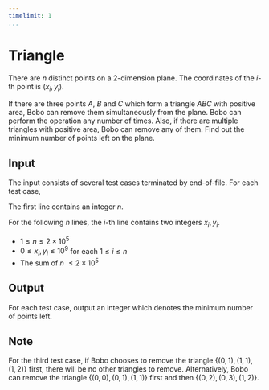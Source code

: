 ```yaml
---
timelimit: 1
...
```


# Triangle

There are $n$ distinct points on a 2-dimension plane. The coordinates of the $i$-th point is $(x_i, y_i)$.

If there are three points $A$, $B$ and $C$ which form a triangle $ABC$ with positive area, Bobo can remove them simultaneously from the plane. Bobo can perform the operation any number of times. Also, if there are multiple triangles with positive area, Bobo can remove any of them. Find out the minimum number of points left on the plane.

## Input

The input consists of several test cases terminated by end-of-file. For each test case,

The first line contains an integer $n$.

For the following $n$ lines, the $i$-th line contains two integers $x_i, y_i$.

* $1 \leq n \leq 2 \times 10^5$
* $0 \leq x_i, y_i \leq 10^9$ for each $1 \leq i \leq n$
* The sum of $n$ $\leq 2 \times 10^5$

## Output

For each test case, output an integer which denotes the minimum number of points left.

<!--SAMPLES-->

## Note

For the third test case, if Bobo chooses to remove the triangle $\{(0, 1), (1, 1), (1, 2)\}$ first, there will be no other triangles to remove. Alternatively, Bobo can remove the triangle $\{(0, 0), (0, 1), (1, 1)\}$ first and then $\{(0, 2), (0, 3), (1, 2)\}$.
